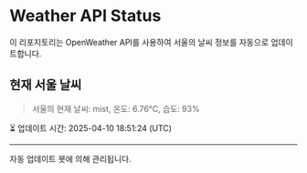 
# Weather API Status

이 리포지토리는 OpenWeather API를 사용하여 서울의 날씨 정보를 자동으로 업데이트합니다.

## 현재 서울 날씨
> 서울의 현재 날씨: mist, 온도: 6.76°C, 습도: 93%

⏳ 업데이트 시간: 2025-04-10 18:51:24 (UTC)

---
자동 업데이트 봇에 의해 관리됩니다.
